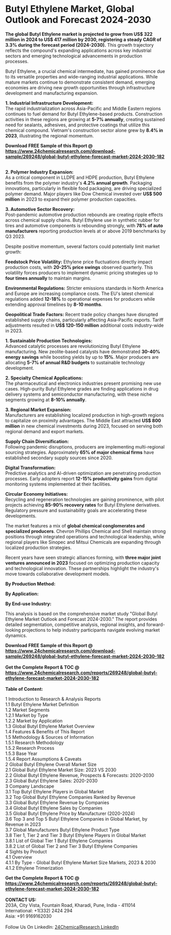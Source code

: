 <h1>Butyl Ethylene Market, Global Outlook and Forecast 2024-2030</h1><p><strong>The global Butyl Ethylene market is projected to grow from US$ 322 million in 2024 to US$ 417 million by 2030, registering a steady CAGR of 3.3% during the forecast period (2024-2030).</strong> This growth trajectory reflects the compound's expanding applications across key industrial sectors and emerging technological advancements in production processes.</p><p>Butyl Ethylene, a crucial chemical intermediate, has gained prominence due to its versatile properties and wide-ranging industrial applications. While mature markets continue to demonstrate consistent demand, emerging economies are driving new growth opportunities through infrastructure development and manufacturing expansion.</p><p><strong>1. Industrial Infrastructure Development:</strong><br>
The rapid industrialization across Asia-Pacific and Middle Eastern regions continues to fuel demand for Butyl Ethylene-based products. Construction activities in these regions are growing at <strong>5-7% annually</strong>, creating sustained need for sealants, adhesives, and protective coatings that utilize this chemical compound. Vietnam's construction sector alone grew by <strong>8.4% in 2023</strong>, illustrating the regional momentum.</p><div><b>Download FREE Sample of this Report @ 
            <a href="https://www.24chemicalresearch.com/download-sample/269248/global-butyl-ethylene-forecast-market-2024-2030-182">
            https://www.24chemicalresearch.com/download-sample/269248/global-butyl-ethylene-forecast-market-2024-2030-182</a></b></div><br><p><strong>2. Polymer Industry Expansion:</strong><br>
As a critical component in LLDPE and HDPE production, Butyl Ethylene benefits from the polymer industry's <strong>4.2% annual growth</strong>. Packaging innovations, particularly in flexible food packaging, are driving specialized polymer demand. Major players like Dow Chemical invested over <strong>US$ 500 million</strong> in 2023 to expand their polymer production capacities.</p><p><strong>3. Automotive Sector Recovery:</strong><br>
Post-pandemic automotive production rebounds are creating ripple effects across chemical supply chains. Butyl Ethylene use in synthetic rubber for tires and automotive components is rebounding strongly, with <strong>78% of auto manufacturers</strong> reporting production levels at or above 2019 benchmarks by Q3 2023.</p><p>Despite positive momentum, several factors could potentially limit market growth:</p><p><strong>Feedstock Price Volatility:</strong> Ethylene price fluctuations directly impact production costs, with <strong>20-25% price swings</strong> observed quarterly. This volatility forces producers to implement dynamic pricing strategies up to <strong>four times annually</strong> to maintain margins.</p><p><strong>Environmental Regulations:</strong> Stricter emissions standards in North America and Europe are increasing compliance costs. The EU's latest chemical regulations added <strong>12-18%</strong> to operational expenses for producers while extending approval timelines by <strong>8-10 months</strong>.</p><p><strong>Geopolitical Trade Factors:</strong> Recent trade policy changes have disrupted established supply chains, particularly affecting Asia-Pacific exports. Tariff adjustments resulted in <strong>US$ 120-150 million</strong> additional costs industry-wide in 2023.</p><p><strong>1. Sustainable Production Technologies:</strong><br>
Advanced catalytic processes are revolutionizing Butyl Ethylene manufacturing. New zeolite-based catalysts have demonstrated <strong>30-40% energy savings</strong> while boosting yields by up to <strong>15%</strong>. Major producers are allocating <strong>5-7% of annual R&amp;D budgets</strong> to sustainable technology development.</p><p><strong>2. Specialty Chemical Applications:</strong><br>
The pharmaceutical and electronics industries present promising new use cases. High-purity Butyl Ethylene grades are finding applications in drug delivery systems and semiconductor manufacturing, with these niche segments growing at <strong>8-10% annually</strong>.</p><p><strong>3. Regional Market Expansion:</strong><br>
Manufacturers are establishing localized production in high-growth regions to capitalize on proximity advantages. The Middle East attracted <strong>US$ 800 million</strong> in new chemical investments during 2023, focused on serving both regional demand and export markets.</p><p><strong>Supply Chain Diversification:</strong><br>
    Following pandemic disruptions, producers are implementing multi-regional sourcing strategies. Approximately <strong>65% of major chemical firms</strong> have established secondary supply sources since 2020.</p><p><strong>Digital Transformation:</strong><br>
    Predictive analytics and AI-driven optimization are penetrating production processes. Early adopters report <strong>12-15% productivity gains</strong> from digital monitoring systems implemented at their facilities.</p><p><strong>Circular Economy Initiatives:</strong><br>
    Recycling and regeneration technologies are gaining prominence, with pilot projects achieving <strong>85-90% recovery rates</strong> for Butyl Ethylene derivatives. Regulatory pressure and sustainability goals are accelerating these developments.</p><p>The market features a mix of <strong>global chemical conglomerates and specialized producers</strong>. Chevron Phillips Chemical and Shell maintain strong positions through integrated operations and technological leadership, while regional players like Sinopec and Mitsui Chemicals are expanding through localized production strategies.</p><p>Recent years have seen strategic alliances forming, with <strong>three major joint ventures announced in 2023</strong> focused on optimizing production capacity and technological innovation. These partnerships highlight the industry's move towards collaborative development models.</p><p><strong>By Production Method:</strong></p><p><strong>By Application:</strong></p><p><strong>By End-use Industry:</strong></p><p>This analysis is based on the comprehensive market study "Global Butyl Ethylene Market Outlook and Forecast 2024-2030." The report provides detailed segmentation, competitive analysis, regional insights, and forward-looking projections to help industry participants navigate evolving market dynamics.</p><div><b>Download FREE Sample of this Report @ 
            <a href="https://www.24chemicalresearch.com/download-sample/269248/global-butyl-ethylene-forecast-market-2024-2030-182">
            https://www.24chemicalresearch.com/download-sample/269248/global-butyl-ethylene-forecast-market-2024-2030-182</a></b></div><br><div><b>Get the Complete Report & TOC @ 
            <a href="https://www.24chemicalresearch.com/reports/269248/global-butyl-ethylene-forecast-market-2024-2030-182">
            https://www.24chemicalresearch.com/reports/269248/global-butyl-ethylene-forecast-market-2024-2030-182</a></b></div><br>
            <b>Table of Content:</b><p>1 Introduction to Research & Analysis Reports<br />
    1.1 Butyl Ethylene Market Definition<br />
    1.2 Market Segments<br />
        1.2.1 Market by Type<br />
        1.2.2 Market by Application<br />
    1.3 Global Butyl Ethylene Market Overview<br />
    1.4 Features & Benefits of This Report<br />
    1.5 Methodology & Sources of Information<br />
        1.5.1 Research Methodology<br />
        1.5.2 Research Process<br />
        1.5.3 Base Year<br />
        1.5.4 Report Assumptions & Caveats<br />
2 Global Butyl Ethylene Overall Market Size<br />
    2.1 Global Butyl Ethylene Market Size: 2023 VS 2030<br />
    2.2 Global Butyl Ethylene Revenue, Prospects & Forecasts: 2020-2030<br />
    2.3 Global Butyl Ethylene Sales: 2020-2030<br />
3 Company Landscape<br />
    3.1 Top Butyl Ethylene Players in Global Market<br />
    3.2 Top Global Butyl Ethylene Companies Ranked by Revenue<br />
    3.3 Global Butyl Ethylene Revenue by Companies<br />
    3.4 Global Butyl Ethylene Sales by Companies<br />
    3.5 Global Butyl Ethylene Price by Manufacturer (2020-2024)<br />
    3.6 Top 3 and Top 5 Butyl Ethylene Companies in Global Market, by Revenue in 2023<br />
    3.7 Global Manufacturers Butyl Ethylene Product Type<br />
    3.8 Tier 1, Tier 2 and Tier 3 Butyl Ethylene Players in Global Market<br />
        3.8.1 List of Global Tier 1 Butyl Ethylene Companies<br />
        3.8.2 List of Global Tier 2 and Tier 3 Butyl Ethylene Companies<br />
4 Sights by Product<br />
    4.1 Overview<br />
        4.1.1 By Type - Global Butyl Ethylene Market Size Markets, 2023 & 2030<br />
        4.1.2 Ethylene Trimerization<br />
      </p><div><b>Get the Complete Report & TOC @ 
            <a href="https://www.24chemicalresearch.com/reports/269248/global-butyl-ethylene-forecast-market-2024-2030-182">
            https://www.24chemicalresearch.com/reports/269248/global-butyl-ethylene-forecast-market-2024-2030-182</a></b></div><br><b>CONTACT US:</b><br>
            203A, City Vista, Fountain Road, Kharadi, Pune, India - 411014<br>
            International: +1(332) 2424 294<br>
            Asia: +91 9169162030 <br><br>
            Follow Us On LinkedIn: <a href="https://www.linkedin.com/company/24chemicalresearch/">24ChemicalResearch LinkedIn</a>
